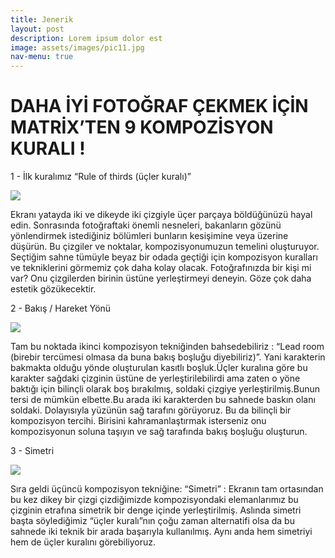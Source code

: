 ```yaml
---
title: Jenerik
layout: post
description: Lorem ipsum dolor est
image: assets/images/pic11.jpg
nav-menu: true
---
```


# DAHA İYİ FOTOĞRAF ÇEKMEK İÇİN MATRİX’TEN 9 KOMPOZİSYON KURALI !

1 - İlk kuralımız “Rule of thirds (üçler kuralı)”

![](https://i1.wp.com/barisozcan.com/wp-content/uploads/2015/08/1.png?resize=1024%2C640)

Ekranı yatayda iki ve dikeyde iki çizgiyle üçer parçaya böldüğünüzü hayal edin. Sonrasında fotoğraftaki önemli nesneleri, bakanların gözünü yönlendirmek istediğiniz bölümleri bunların kesişimine veya üzerine düşürün. Bu çizgiler ve noktalar, kompozisyonumuzun temelini oluşturuyor.
Seçtiğim sahne tümüyle beyaz bir odada geçtiği için kompozisyon kuralları ve tekniklerini görmemiz çok daha kolay olacak.
Fotoğrafınızda bir kişi mi var? Onu çizgilerden birinin üstüne yerleştirmeyi deneyin. Göze çok daha estetik gözükecektir.

2 - Bakış / Hareket Yönü

![](https://i2.wp.com/barisozcan.com/wp-content/uploads/2015/08/2.png?resize=1024%2C640)

Tam bu noktada ikinci kompozisyon tekniğinden bahsedebiliriz : “Lead room (birebir tercümesi olmasa da buna bakış boşluğu diyebiliriz)”. Yani karakterin bakmakta olduğu yönde oluşturulan kasıtlı boşluk.Üçler kuralına göre bu karakter sağdaki çizginin üstüne de yerleştirilebilirdi ama zaten o yöne baktığı için bilinçli olarak boş bırakılmış, soldaki çizgiye yerleştirilmiş.Bunun tersi de mümkün elbette.Bu arada iki karakterden bu sahnede baskın olanı soldaki. Dolayısıyla yüzünün sağ tarafını görüyoruz. Bu da bilinçli bir kompozisyon tercihi. Birisini kahramanlaştırmak isterseniz onu kompozisyonun soluna taşıyın ve sağ tarafında bakış boşluğu oluşturun.

3 - Simetri

![](https://i1.wp.com/barisozcan.com/wp-content/uploads/2015/08/3.png?resize=1024%2C640)

Sıra geldi üçüncü kompozisyon tekniğine: “Simetri” : Ekranın tam ortasından bu kez dikey bir çizgi çizdiğimizde kompozisyondaki elemanlarımız bu çizginin etrafına simetrik bir denge içinde yerleştirilmiş. Aslında simetri başta söylediğimiz “üçler kuralı”nın çoğu zaman alternatifi olsa da bu sahnede iki teknik bir arada başarıyla kullanılmış. Aynı anda hem simetriyi hem de üçler kuralını görebiliyoruz.